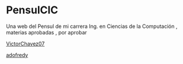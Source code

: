 # PensulCIC
Una web del Pensul de mi carrera Ing. en Ciencias de la Computación , materias aprobadas , por aprobar

[VictorChavez07](https://github.com/VictorChavez07/)

[adofredy](https://github.com/adofredy)

